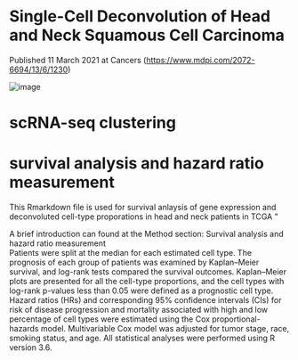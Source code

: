 # Single-Cell Deconvolution of Head and Neck Squamous Cell Carcinoma
Published 11 March 2021 at Cancers (https://www.mdpi.com/2072-6694/13/6/1230)  

![image](https://user-images.githubusercontent.com/33009124/162630970-0c95beb8-9d41-4900-8bb7-0be03af23ed3.png)

# scRNA-seq clustering

# survival analysis and hazard ratio measurement 
This Rmarkdown file is used for survival anlaysis of gene expression and deconvoluted cell-type proporations in head and neck patients in TCGA  "   

A brief introduction can found at the Method section: Survival analysis and hazard ratio measurement  
Patients were split at the median for each estimated cell type. The prognosis of each group of patients was examined by Kaplan–Meier survival, and log-rank tests compared the survival outcomes. Kaplan–Meier plots are presented for all the cell-type proportions, and the cell types with log-rank p-values less than 0.05 were defined as a prognostic cell type. Hazard ratios (HRs) and corresponding 95% confidence intervals (CIs) for risk of disease progression and mortality associated with high and low percentage of cell types were estimated using the Cox proportional-hazards model. Multivariable Cox model was adjusted for tumor stage, race, smoking status, and age. All statistical analyses were performed using R version 3.6.

